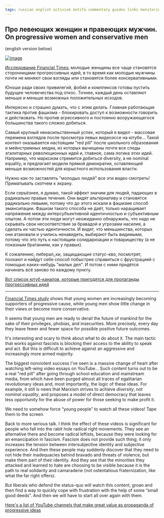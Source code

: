 ```yaml
---
tags: russian english activism antifa commentary guides links monitoring nazis politics philosophy practices queer 
---
```


## Про левеющих женщин и правеющих мужчин. On progressive women and conservative men

(english version below)

[![image](https://github.com/sansmerde/sansmerde.github.io/assets/156181842/8aa948dd-b53e-4664-9de2-c3560592f9dd 'source: twitter account of John Burn-Murdoch who did the study, apparently')](https://twitter.com/jburnmurdoch/status/1750849189834022932/)

[Исследование Financial Times:](https://twitter.com/jburnmurdoch/status/1750849189834022932) молодые женщины все чаще становятся сторонницами прогрессивных идей, в то время как молодые мужчины почти не меняют свои взгляды или становятся более консервативными.

Юноши ради своих привилегий, фобий и комплексов готовы пустить будущее человечества под откос. Точнее, каждый день оставляют меньше и меньше возможных положительных исходов. 

Интересно и страшно думать, что с этим делать. Главная работающая тактика против фашизма - блокировать доступ к возможности говорить и действовать. Но против агрессивного и постоянно вооружающегося большинства такого сложно добиться. 

Самый крупный ненасильственный успех, который я видел - массовая перемена взглядов после просмотра левых видеоэссе на ютубе... Такой контент оказывается настоящим "red pill" после школьного образования и мейнстримных медиа, из которых вычищены почти все следы эгалитарных революционных идей и, главное, сама логика этих идей. Например, что марксизм стремится добиться diversity, а не nominal equality, и предлагает модели прямой демократии, оставляющей меньше возможностей для корыстного использования власти. 

Нужно как-то заставлять "молодых людей" все эти видео смотреть! Приматывать скотчем к экрану. 

Если серьёзнее, я думаю, такой эффект значим для людей, падающих в радикально правые течения. Они видят альтернативу и становятся радикально левыми, потому что до этого искали в фашизме способ эмансипации. Фашизм такого способа не даёт, только наращивает напряжение между интерсубъективной идентичностью и субъективным опытом. А потом эти люди могут неожиданно обнаружить, что надо не скрывать свои несоответствия за бравадой и угрозами насилия, а сделать их частью идентичности. И видят, что меньшинства, которых они атаковали и учились ненавидеть, выбирают быть видимыми, потому что это путь к настоящим солидаризации и товариществу (а не показным братаниям, как у правых).

К сожалению, либерал_ки, защищающие статус-кво, посмотрят, поохают и найдут себе способ побыстрее справиться с фрустрацией с помощью каких-нибудь "малых дел". И потом с ними придётся начинать всё заново по каждому пункту.

[Вот список ютуб-каналов, которые пригодятся для пропаганды прогрессивных идей](https://sansmerde.github.io/other_good_content.html)

---

[Financial Times study](https://twitter.com/jburnmurdoch/status/1750849189834022932) shows that young women are increasingly becoming supporters of progressive cause, while young men show little change in their views or become more conservative.

It seems that young men are ready to derail the future of mankind for the sake of their privileges, phobias, and insecurities. More precisely, every day they leave fewer and fewer space for possible positive future outcomes.

It's interesting and scary to think about what to do about it. The main tactic that works against fascists is blocking their access to the ability to speak and act. But this is difficult to achieve against an aggressive and increasingly more armed majority.

The biggest nonviolent success I've seen is a massive change of heart after watching left-wing video essays on YouTube... Such content turns out to be a real "red pill" after going through school education and mainstream media, from which have been purged almost all traces of egalitarian revolutionary ideas and, most importantly, the logic of these ideas. For example, it still is news that Marxism strives to achieve _diversity_, not _nominal equality_, and proposes a model of direct democracy that leaves less opportunity for the abuse of power for those seeking to make profit it.

We need to somehow force “young people” to watch all these videos! Tape them to the screen.

Back to more serious talk. I think the effect of these videos is significant for people who fall into the rabit hole radical right movements. They see an alternative there and become radical leftists, because they were looking for an emancipation in fascism. Fascism does not provide such thing; it only increases the tension between intersubjective identity and subjective experience. And then these people may suddenly discover that they need to not hide their inadequacies behind bravado and threats of violence, but make them part of their identity. And they see that the minorities they attacked and learned to hate are choosing to be visible because it is the path to real solidarity and camaraderie (not ostentatious fraternization, like what the far right offers).

But liberals who defend the status-quo will watch this content, groan and then find a way to quickly cope with frustration with the help of some “small good deeds”. And then we will have to start all over again with them.

[Here's a list of YouTube channels that make great value as propaganda of progressive ideas](https://sansmerde.github.io/other_good_content.html)
